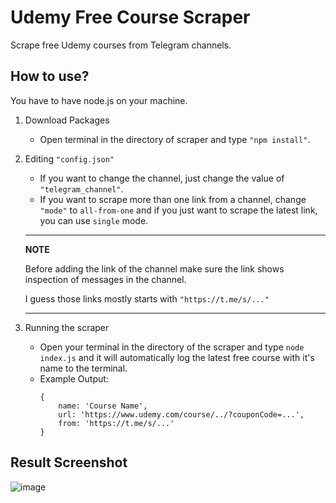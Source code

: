 # Udemy Free Course Scraper
Scrape free Udemy courses from Telegram channels.

## How to use?
You have to have node.js on your machine.

1. Download Packages
    * Open terminal in the directory of scraper and type `"npm install"`.
2. Editing `"config.json"`
    * If you want to change the channel, just change the value of `"telegram_channel"`.
    * If you want to scrape more than one link from a channel, change `"mode"` to `all-from-one` and if you just want to scrape the latest link, you can use `single` mode.
    ---
    **NOTE**

    Before adding the link of the channel make sure the link shows inspection of messages in the channel.

    I guess those links mostly starts with `"https://t.me/s/..."`

    ---
3. Running the scraper
    * Open your terminal in the directory of the scraper and type `node index.js` and it will automatically log the latest free course with it's name to the terminal.
    * Example Output:
        ```
        {
            name: 'Course Name',
            url: 'https://www.udemy.com/course/../?couponCode=...',
            from: 'https://t.me/s/...'
        }
        ```
## Result Screenshot
![image](https://user-images.githubusercontent.com/25200573/218332283-9332f1eb-15eb-4456-8932-0a2fb55d668d.png)
